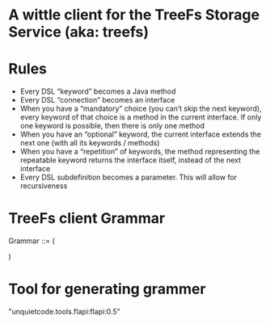 A wittle client for the TreeFs Storage Service (aka: treefs)
============================================================

Rules
=====
* Every DSL “keyword” becomes a Java method
* Every DSL “connection” becomes an interface
* When you have a “mandatory” choice (you can’t skip the next keyword), every keyword of that choice is a method in the current interface. If only one keyword is possible, then there is only one method
* When you have an “optional” keyword, the current interface extends the next one (with all its keywords / methods)
* When you have a “repetition” of keywords, the method representing the repeatable keyword returns the interface itself, instead of the next interface
* Every DSL subdefinition becomes a parameter. This will allow for recursiveness

TreeFs client Grammar
==================
Grammar ::= (

)

Tool for generating grammer
===========================
"unquietcode.tools.flapi:flapi:0.5"


